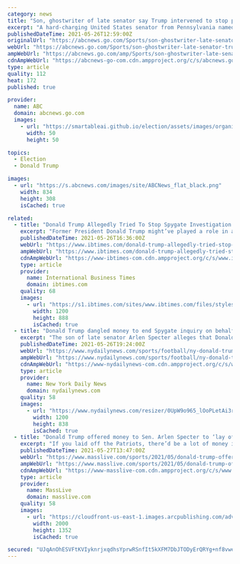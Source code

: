 ```yaml
---
category: news
title: "Son, ghostwriter of late senator say Trump intervened to stop probe of Patriots' Spygate scandal"
excerpt: "A hard-charging United States senator from Pennsylvania named Arlen Specter had launched an investigation into the Spygate scandal. He tried to determine how many games the New England Patriots' illegal videotaping operation of opposing coaches' signals had helped the team win and learn why the NFL,"
publishedDateTime: 2021-05-26T12:59:00Z
originalUrl: "https://abcnews.go.com/Sports/son-ghostwriter-late-senator-trump-intervened-stop-probe/story?id=77914778"
webUrl: "https://abcnews.go.com/Sports/son-ghostwriter-late-senator-trump-intervened-stop-probe/story?id=77914778"
ampWebUrl: "https://abcnews.go.com/amp/Sports/son-ghostwriter-late-senator-trump-intervened-stop-probe/story?id=77914778"
cdnAmpWebUrl: "https://abcnews-go-com.cdn.ampproject.org/c/s/abcnews.go.com/amp/Sports/son-ghostwriter-late-senator-trump-intervened-stop-probe/story?id=77914778"
type: article
quality: 112
heat: 172
published: true

provider:
  name: ABC
  domain: abcnews.go.com
  images:
    - url: "https://smartableai.github.io/election/assets/images/organizations/abcnews.go.com-50x50.jpg"
      width: 50
      height: 50

topics:
  - Election
  - Donald Trump

images:
  - url: "https://s.abcnews.com/images/site/ABCNews_flat_black.png"
    width: 834
    height: 308
    isCached: true

related:
  - title: "Donald Trump Allegedly Tried To Stop Spygate Investigation On Behalf Of Robert Kraft"
    excerpt: "Former President Donald Trump might’ve played a role in attempting to squash any further investigation into the New England Patriots’ “Spygate” scandal. According to a new ESPN report, Trump indicated to former U."
    publishedDateTime: 2021-05-26T16:36:00Z
    webUrl: "https://www.ibtimes.com/donald-trump-allegedly-tried-stop-spygate-investigation-behalf-robert-kraft-3209348"
    ampWebUrl: "https://www.ibtimes.com/donald-trump-allegedly-tried-stop-spygate-investigation-behalf-robert-kraft-3209348?amp=1"
    cdnAmpWebUrl: "https://www-ibtimes-com.cdn.ampproject.org/c/s/www.ibtimes.com/donald-trump-allegedly-tried-stop-spygate-investigation-behalf-robert-kraft-3209348?amp=1"
    type: article
    provider:
      name: International Business Times
      domain: ibtimes.com
    quality: 68
    images:
      - url: "https://s1.ibtimes.com/sites/www.ibtimes.com/files/styles/full/public/2016/08/02/trump-kraft.jpg"
        width: 1200
        height: 888
        isCached: true
  - title: "Donald Trump dangled money to end Spygate inquiry on behalf of Patriots’ Robert Kraft, new report alleges"
    excerpt: "The son of late senator Arlen Specter alleges that Donald Trump made his father a financial offer “tantamount to a bribe” on behalf of Patriots owner Robert Kraft to end inquiries into New England’s Spygate scandal."
    publishedDateTime: 2021-05-26T19:24:00Z
    webUrl: "https://www.nydailynews.com/sports/football/ny-donald-trump-spygate-robert-kraft-arlen-specter-20210526-6jtw73vmwrcdrn5iarqfo43v7q-story.html"
    ampWebUrl: "https://www.nydailynews.com/sports/football/ny-donald-trump-spygate-robert-kraft-arlen-specter-20210526-6jtw73vmwrcdrn5iarqfo43v7q-story.html?outputType=amp"
    cdnAmpWebUrl: "https://www-nydailynews-com.cdn.ampproject.org/c/s/www.nydailynews.com/sports/football/ny-donald-trump-spygate-robert-kraft-arlen-specter-20210526-6jtw73vmwrcdrn5iarqfo43v7q-story.html?outputType=amp"
    type: article
    provider:
      name: New York Daily News
      domain: nydailynews.com
    quality: 58
    images:
      - url: "https://www.nydailynews.com/resizer/0UpW9o965_lOoPLetAi3riLkZtQ=/1200x0/top/cloudfront-us-east-1.images.arcpublishing.com/tronc/2U5LCWW2NZE2BOSLEGVAG6VMWY.jpg"
        width: 1200
        height: 838
        isCached: true
  - title: "Donald Trump offered money to Sen. Arlen Specter to ‘lay off Patriots’ over Spygate, senator’s son claims"
    excerpt: "If you laid off the Patriots, there’d be a lot of money in Palm Beach,” Donald Trump, the real estate licensing and reality TV mogul, allegedly told Sen. Arlen Specter, according to the longtime Pennsylvania senator’s son,"
    publishedDateTime: 2021-05-27T13:47:00Z
    webUrl: "https://www.masslive.com/sports/2021/05/donald-trump-offered-money-to-sen-arlen-specter-to-lay-off-patriots-over-spygate-senators-son-claims.html"
    ampWebUrl: "https://www.masslive.com/sports/2021/05/donald-trump-offered-money-to-sen-arlen-specter-to-lay-off-patriots-over-spygate-senators-son-claims.html?outputType=amp"
    cdnAmpWebUrl: "https://www-masslive-com.cdn.ampproject.org/c/s/www.masslive.com/sports/2021/05/donald-trump-offered-money-to-sen-arlen-specter-to-lay-off-patriots-over-spygate-senators-son-claims.html?outputType=amp"
    type: article
    provider:
      name: MassLive
      domain: masslive.com
    quality: 58
    images:
      - url: "https://cloudfront-us-east-1.images.arcpublishing.com/advancelocal/P46TW3RECVE5NLX4YGGDMNGERA.jpg"
        width: 2000
        height: 1352
        isCached: true

secured: "UJqAnOhESVFtKVIyknrjxqdhsYprwRSnfIt5kXFM7DbJTODyErQRYg+nf8vweGhrppGC2mqUVLsilWs5MKCx2iB3G9pm9H2IQ5gl0O6hGwZew8os9oO9ljNdbSbBhZdUt4ooZ//QAb9+qLaYFJ5RVvQaDnhKaRhv9nPpkbKtihmsi2iegCiCJWfmi5aniAIt0XrF1PEX2td0GiEIBTCriKCEWoFhRRvs1NxMDAdIzf4E9Byuez1U1iIFmMNmywVqpvp0sixCv/uHNTwzl9zSqIlw/vIv+olSisGq4FJxKDOQUM65EHrplaEGa/PuDjWtrWg+hv/KRKqgU+NB7Ux3aYSi0lhCEyxGz2ilrL3KXfU=;4W0XNlbjcmR01dSVmfkTeA=="
---
```


